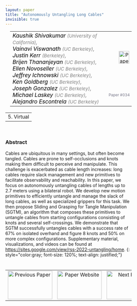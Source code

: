 ```yaml
---
layout: paper
title: "Autonomously Untangling Long Cables"
invisible: true
---
```

<head>
<style>
* {
  box-sizing: border-box;
}

#myInput {
  background-position: 10px 10px;
  background-repeat: no-repeat;
  width: 100%;
  font-size: 100%;
  padding: 12px 20px 12px 40px;
  border: 1px solid #ddd;
  margin-bottom: 12px;
}

#myTable, #myTableA {
  border-collapse: collapse;
  width: 100%;
  border: 1px solid #ddd;
  font-size: 100%;
}

#myTable th, #myTable td, #myTableA th, #myTableA td {
  text-align: left;
  padding: 12px;
}

#myTable tr, #myTableA tr {
  border-bottom: 1px solid #ddd;
}

#myTable tr.header, #myTable tr:hover, #myTableA tr.header, #myTableA tr:hover {
  background-color: #f1f1f1;
}


#eventcounter1 a {
    font-size: 12px;
    color: #ffffff;
    display: block;
}

#eventcounter1 a:hover {
    text-decoration: none;
}

#eventcounter2 a {
    font-size: 12px;
    color: #ffffff;
    display: block;
}

#eventcounter2 a:hover {
    text-decoration: none;
}

</style>
</head>

<table width = "95%" style="padding-left: 15px; margin-left: auto; margin-right: 10px;">
<tr><td style = "vertical-align: top; padding-right: 25px;" rowspan="2">
<span style="color:black; font-size: 110%;"><i>
Kaushik Shivakumar <span style="color:gray; font-size: 85%">(University of California)</span><span style="color:gray; font-size: 100%">,</span><br>
Vainavi Viswanath <span style="color:gray; font-size: 85%">(UC Berkeley)</span><span style="color:gray; font-size: 100%">,</span><br>
Justin Kerr <span style="color:gray; font-size: 85%">(Berkeley)</span><span style="color:gray; font-size: 100%">,</span><br>
Brijen Thananjeyan <span style="color:gray; font-size: 85%">(UC Berkeley)</span><span style="color:gray; font-size: 100%">,</span><br>
Ellen Novoseller <span style="color:gray; font-size: 85%">(UC Berkeley)</span><span style="color:gray; font-size: 100%">,</span><br>
Jeffrey Ichnowski <span style="color:gray; font-size: 85%">(UC Berkeley)</span><span style="color:gray; font-size: 100%">,</span><br>
Ken Goldberg <span style="color:gray; font-size: 85%">(UC Berkeley)</span><span style="color:gray; font-size: 100%">,</span><br>
Joseph Gonzalez <span style="color:gray; font-size: 85%">(UC Berkeley)</span><span style="color:gray; font-size: 100%">,</span><br>
Michael Laskey <span style="color:gray; font-size: 85%">(UC Berkeley)</span><span style="color:gray; font-size: 100%">,</span><br>
Alejandro Escontrela <span style="color:gray; font-size: 85%">(UC Berkeley)</span>
</i></span>
</td>

<td style="text-align: right;"><a href="http://www.roboticsproceedings.org/rss18/p034.pdf"><img src="{{ site.baseurl }}/images/paper_link.png" alt="Paper Website" width = "33"  height = "40"/></a><br></td>
</tr>
<tr>
<td style="color:#777789; text-align:right; font-size: 75%; margin-right:10px;">Paper&nbsp;#034</td>
</tr>
</table>

<table width="80%" style="margin-top: 20px; margin-left: auto; margin-right: auto;">
  <tr>
    <td style="text-align:center;">5. Virtual</td>
  </tr>
</table>
<br>


### Abstract
Cables are ubiquitous in many settings, but often become tangled. Cables are prone to self-occlusions and knots making them difficult to perceive and manipulate. This challenge is exacerbated as cable length increases: long cables require slack management and new primitives to facilitate observability and reachability. In this paper, we focus on autonomously untangling cables of lengths up to 2.7 meters using a bilateral robot. We develop new motion primitives to efficiently untangle and manage the slack of long cables, as well as specialized grippers for this task. We then propose Sliding and Grasping for Tangle Manipulation (SGTM), an algorithm that composes these primitives to untangle cables from starting configurations consisting of knots and several self-crossings. We demonstrate that SGTM successfully untangles cables with a success rate of 67% on isolated overhand and figure 8 knots and 50% on more complex configurations. Supplementary material, visualizations, and videos can be found at https://sites.google.com/view/rss-2022-untangling/home.
{: style="color:gray; font-size: 120%; text-align: justified;"}


<table width="100%" style="margin-top:40px;">
<tr>
    <td style="width: 30%; text-align: center;"><a href="{{ site.baseurl }}/program/papers/033/">
<img src="{{ site.baseurl }}/images/previous_paper_icon.png"
       alt="Previous Paper" width = "142"  height = "90"/> 
</a> </td>
<td style="text-align: center;"><a href="{{ site.baseurl }}/program/papers">
<img src="{{ site.baseurl }}/images/overview_icon.png"
       alt="Paper Website" width = "142"  height = "90"/> 
</a> </td>
    <td style="width: 30%; text-align: center;"><a href="{{ site.baseurl }}/program/papers/035/">
    <img src="{{ site.baseurl }}/images/next_paper_icon.png"
        alt="Next Paper" width = "142"  height = "90"/>
    </a></td>
</tr>
</table>
